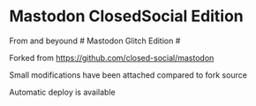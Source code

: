 #  Mastodon ClosedSocial Edition  #

From and beyound #  Mastodon Glitch Edition  #



Forked from https://github.com/closed-social/mastodon

Small modifications have been attached compared to fork source

Automatic deploy is available
